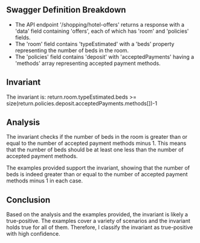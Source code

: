 ## Swagger Definition Breakdown
- The API endpoint '/shopping/hotel-offers' returns a response with a 'data' field containing 'offers', each of which has 'room' and 'policies' fields.
- The 'room' field contains 'typeEstimated' with a 'beds' property representing the number of beds in the room.
- The 'policies' field contains 'deposit' with 'acceptedPayments' having a 'methods' array representing accepted payment methods.

## Invariant
The invariant is: return.room.typeEstimated.beds >= size(return.policies.deposit.acceptedPayments.methods[])-1

## Analysis
The invariant checks if the number of beds in the room is greater than or equal to the number of accepted payment methods minus 1. This means that the number of beds should be at least one less than the number of accepted payment methods.

The examples provided support the invariant, showing that the number of beds is indeed greater than or equal to the number of accepted payment methods minus 1 in each case.

## Conclusion
Based on the analysis and the examples provided, the invariant is likely a true-positive. The examples cover a variety of scenarios and the invariant holds true for all of them. Therefore, I classify the invariant as true-positive with high confidence.
